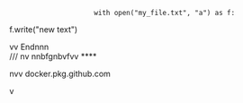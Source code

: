                          with open("my_file.txt", "a") as f:
   f.write("new text")

vv 
Endnnn  
/// 
    nv
  nnbfgnbvfvv ****       
                
                            
         
nvv   docker.pkg.github.com     
         
  v       
        
             
     
     
  
  
  
     
    
 
  

  
       
    
      
 
  
       
 
